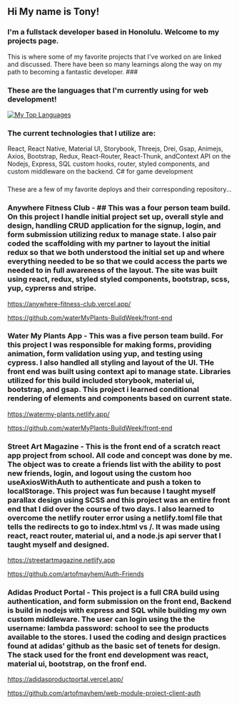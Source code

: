 ## Hi My name is Tony! ##


### I'm a fullstack developer based in Honolulu. Welcome to my projects page.

 This is where some of my favorite projects that I've worked on are linked and discussed. There have been so many learnings along the way on my path to becoming a fantastic developer. ###
 
 
 

### These are the languages that I'm currently using for web development!
 
 
  [![My Top Languages](https://github-readme-stats.vercel.app/api/top-langs/?username=artofmayhem&layout=compact&langs_count=10)](https://github.com/artofmayhem)
  
  
 ### The current technologies that I utilize are: 
  React, React Native, Material UI, Storybook, Threejs, Drei, Gsap, Animejs, Axios, Bootstrap, Redux, React-Router, React-Thunk, andContext API on the Nodejs, Express, SQL custom hooks, router, styled components, and custom middleware on the backend. C# for game development
###
 

These are a few of my favorite deploys and their corresponding repository...

### Anywhere Fitness Club - ## This was a four person team build. On this project I handle initial project set up, overall style and design, handling CRUD application for the signup, login, and form submission utilizing redux to manage state. I also pair coded the scaffolding with my partner to layout the initial redux so that we both understood the initial set up and where everything needed to be so that we could access the parts we needed to in full awareness of the layout. The site was built using react, redux, styled styled components, bootstrap, scss, yup, cyprerss and stripe.

https://anywhere-fitness-club.vercel.app/

https://github.com/waterMyPlants-BuildWeek/front-end


### Water My Plants App - This was a five person team build. For this project I was responsible for making forms, providing animation, form validation using yup, and testing using cypress. I also handled all styling and layout of the UI. THe front end was built using context api to manage state. Libraries utilized for this build included storybook, material ui, bootstrap, and gsap. This project i learned conditional rendering of elements and components based on current state. 

https://watermy-plants.netlify.app/

https://github.com/waterMyPlants-BuildWeek/front-end


### Street Art Magazine - This is the front end of a scratch react app project from school. All code and concept was done by me. The object was to create a friends list with the ability to post new friends, login, and logout using the custom hoo useAxiosWithAuth to authenticate and push a token to localStorage. This project was fun because I taught myself parallax design using SCSS and this project was an entire front end that I did over the course of two days. I also learned to overcome the netlify router error using a netlify.toml file that tells the redirects to go to index.html vs /. It was made using react, react router, material ui, and a node.js api server that I taught myself and designed.

https://streetartmagazine.netlify.app

https://github.com/artofmayhem/Auth-Friends

### Adidas Product Portal - This project is a full CRA build using authentication, and form submission on the front end, Backend is build in nodejs with express and SQL while building my own custom middleware. The user can login using the the username: lambda password: school to see the products available to the stores. I used the coding and design practices found at adidas' github as the basic set of tenets for design. The stack used for the front end development was react, material ui, bootstrap, on the fronf end. 
  
https://adidasproductportal.vercel.app/

https://github.com/artofmayhem/web-module-project-client-auth



 

 



